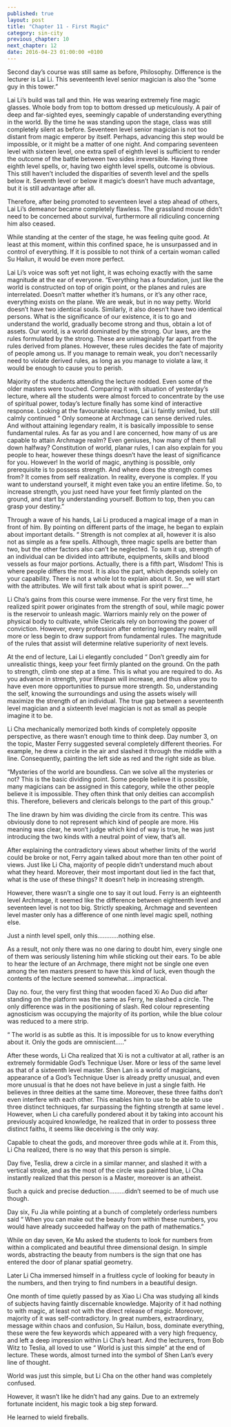 ```yaml
---
published: true
layout: post
title: "Chapter 11 - First Magic"
category: sin-city
previous_chapter: 10
next_chapter: 12
date: 2016-04-23 01:00:00 +0100
---
```

Second day’s course was still same as before, Philosophy. Difference is the lecturer is Lai Li. This seventeenth level senior magician is also the “some guy in this tower.”

Lai Li’s build was tall and thin. He was wearing extremely fine magic glasses. Whole body from top to bottom dressed up meticulously. A pair of deep and far-sighted eyes, seemingly capable of understanding everything in the world. By the time he was standing upon the stage, class was still completely silent as before. Seventeen level senior magician is not too distant from magic emperor by itself. Perhaps, advancing this step would be impossible, or it might be a matter of one night.<!--more--> And comparing seventeen level with sixteen level, one extra spell of eighth level is sufficient to render the outcome of the battle between two sides irreversible. Having three eighth level spells, or, having two eighth level spells, outcome is obvious. This still haven’t included the disparities of seventh level and the spells below it. Seventh level or below it magic’s doesn’t have much advantage, but it is still advantage after all.

Therefore, after being promoted to seventeen level a step ahead of others, Lai Li’s demeanor became completely flawless. The grassland mouse didn’t need to be concerned about survival, furthermore all ridiculing concerning him also ceased.

While standing at the center of the stage, he was feeling quite good. At least at this moment, within this confined space, he is unsurpassed and in control of everything. If it is possible to not think of a certain woman called Su Hailun, it would be even more perfect.

Lai Li’s voice was soft yet not light, it was echoing exactly with the same magnitude at the ear of everyone. “Everything has a foundation, just like the world is constructed on top of origin point, or the planes and rules are interrelated. Doesn’t matter whether it’s humans, or it’s any other race, everything exists on the plane. We are weak, but in no way petty. World doesn’t have two identical souls. Similarly, it also doesn’t have two identical persons. What is the significance of our existence, it is to go and understand the world,  gradually become strong and thus, obtain a lot of assets. Our world, is a world dominated by the strong. Our laws, are the rules formulated by the strong. These are unimaginably far apart from the rules derived from planes. However, these rules decides the fate of majority of people among us. If you manage to remain weak, you don’t necessarily need to violate derived rules, as long as you manage to violate a law, it would be enough to cause you to perish.

Majority of the students attending the lecture nodded.  Even some of the older masters were touched. Comparing it with situation of yesterday’s lecture, where all the students were almost forced to concentrate by the use of spiritual power, today’s lecture finally has some kind of interactive response. Looking at the favourable reactions, Lai Li faintly smiled, but still calmly continued “ Only someone at Archmage can sense derived rules. And without attaining legendary realm, it is basically impossible to sense fundamental rules. As far as you and I are concerned, how many of us are capable to attain Archmage realm? Even geniuses, how many of them fall down halfway? Constitution of world, planar rules, I can also explain for you people to hear, however these things doesn’t have the least of significance for you. However! In the world of magic, anything is possible, only prerequisite is to possess strength. And where does the strength comes from? It comes from self realization. In reality, everyone is complex. If you want to understand yourself, it might even take you an entire lifetime. So, to increase strength, you just need have your feet firmly planted on the ground, and start by understanding yourself. Bottom to top, then you can grasp your destiny.”

Through a wave of his hands, Lai Li produced a magical image of a man in front of him. By pointing on different parts of the image, he began to explain about important details. “ Strength is not complex at all, however it is also not as simple as a few spells. Although, three magic spells are better than two, but the other factors also can’t be neglected. To sum it up, strength of an individual can be divided into attribute, equipments, skills and blood vessels as four major portions. Actually, there is a fifth part, Wisdom! This is where  people differs the most. It is also the part, which depends solely on your capability. There is not a whole lot to explain about it. So, we will start with the attributes. We will first talk about what is spirit power….”

Li Cha’s gains from this course were immense. For the very first time, he realized spirit power originates from the strength of soul, while magic power is the reservoir to unleash magic. Warriors mainly rely on the power of physical body to cultivate, while Clericals rely on borrowing the power of conviction. However, every profession after entering legendary realm, will more or less begin to draw support from fundamental rules. The magnitude of the rules that assist will determine relative superiority of next levels.

At the end of lecture, Lai Li elegantly concluded “ Don’t greedly aim for unrealistic things, keep your feet firmly planted on the ground. On the path to strength, climb one step at a time. This is what you are required to do. As you advance in strength, your lifespan will increase, and thus allow you to have even more opportunities to pursue more strength. So, understanding the self, knowing the surroundings and using the assets wisely will maximize the strength of an individual. The true gap between a seventeenth level magician and a sixteenth level magician is not as small as people imagine it to be.

Li Cha mechanically memorized both kinds of completely opposite perspective, as there wasn’t enough time to think deep. Day number 3, on the topic, Master Ferry suggested several completely different theories. For example, he drew a circle in the air and slashed it through the middle with a line. Consequently, painting the left side as red and the right side as blue.

“Mysteries of the world are boundless. Can we solve all the mysteries or not? This is the basic dividing point. Some people believe it is possible, many magicians can be assigned in this category, while the other people believe it is impossible. They often think that only deities can accomplish this. Therefore, believers and clericals  belongs to the part of this group.”

The line drawn by him was dividing the circle from its centre. This was obviously done to not represent which kind of people are more. His meaning was clear, he won’t judge which kind of way is true, he was just introducing the two kinds with a neutral point of view, that’s all.  

After explaining the contradictory views about whether limits of the world could be broke or not, Ferry again talked about more than ten other point of views. Just like Li Cha, majority of people didn’t understand much about what they heard. Moreover, their most important dout lied in the fact that,  what is the use of these things? It doesn’t help in increasing strength.

However, there wasn’t a single one to say it out loud. Ferry is an eighteenth level Archmage, it seemed like the difference between eighteenth level and seventeen level is not too big. Strictly speaking, Archmage and seventeen level master only has a difference of one ninth level magic spell, nothing else.

Just a ninth level spell, only this…………nothing else.

As a result, not only there was no one daring to doubt him, every single one of them was seriously listening him while sticking out their ears. To be able to hear the lecture of an Archmage, there might not be single one even among the ten masters present to have this kind of luck, even though the contents of the lecture seemed somewhat….impractical.

Day no. four, the very first thing that wooden faced Xi Ao Duo did after standing on the platform was the same as Ferry, he slashed a circle. The only difference was in the positioning of slash. Red colour representing agnosticism was occupying the majority of its portion, while the blue colour was reduced to a mere strip.

“ The world is as subtle as this. It is impossible for us to know everything about it. Only the gods are omniscient…..”

After these words, Li Cha realized that Xi is not a cultivator at all, rather is an extremely formidable God’s Technique User. More or less of the same level as that of a sixteenth level master. Shen Lan is a world of magicians, appearance of a God’s Technique User is already pretty unusual, and even more unusual is that he does not have believe in just a single faith. He believes in three deities at the same time. Moreover, these three faiths don’t even interfere with each other. This enables him to use to be able to use three distinct techniques, far surpassing the fighting strength at same level . However, when Li cha carefully pondered about it by taking into account his previously acquired knowledge, he realized that in order to possess three distinct faiths, it seems like deceiving is the only way.

Capable to cheat the gods, and moreover three gods while at it. From this, Li Cha realized, there is no way that this person is simple.

Day five, Teslia, drew a circle in a similar manner, and slashed it with a vertical stroke, and as the most of the circle was painted blue, Li Cha instantly realized that this person is a Master, moreover is an atheist.  

Such a quick and precise deduction………didn’t seemed to be of much use though.

Day six, Fu Jia while pointing at a bunch of completely orderless numbers said “ When you can make out the beauty from within these numbers, you would have already succeeded halfway on the path of mathematics.”

While on day seven, Ke Mu asked the students to look for numbers from within a complicated and beautiful three dimensional design. In simple words, abstracting the beauty from numbers is the sign that one has entered the door of planar spatial geometry.  

Later Li Cha immersed himself in a fruitless cycle of looking for beauty in the numbers, and then trying to find numbers in a beautiful design.

One month of time quietly passed by as Xiao Li Cha was studying all kinds of subjects having faintly discernable knowledge. Majority of it had nothing to with magic, at least not with the direct release of magic. Moreover, majority of it was self-contradictory.  In great numbers, extraordinary, message within chaos and confusion, Su Hailun, boss, dominate everything, these were the few keywords which appeared with a very high frequency, and left a deep impression within Li Cha’s heart. And the lecturers, from Bob Witz to Teslia, all loved to use “ World is just this simple” at the end of lecture. These words, almost turned into the symbol of Shen Lan’s every line of thought.

World was just this simple, but Li Cha on the other hand was completely confused.

However, it wasn’t like he didn’t had any gains. Due to an extremely fortunate incident, his magic took a big step forward.

He learned to wield fireballs.
